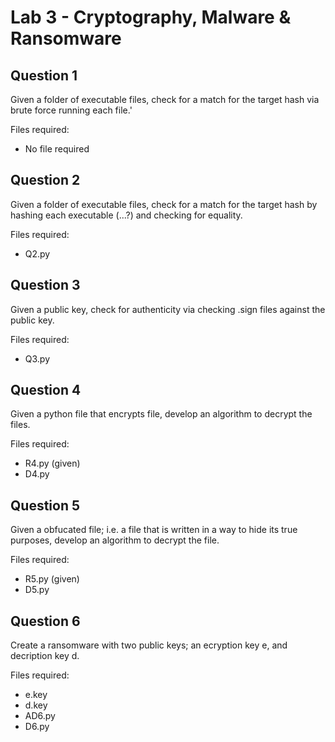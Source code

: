 # Lab 3 - Cryptography, Malware & Ransomware

## Question 1
Given a folder of executable files, check for a match for the target hash via brute force running each file.'

Files required:
- No file required

## Question 2
Given a folder of executable files, check for a match for the target hash by hashing each executable (...?) and checking for equality.

Files required:
- Q2.py

## Question 3
Given a public key, check for authenticity via checking .sign files against the public key.

Files required:
- Q3.py

## Question 4
Given a python file that encrypts file, develop an algorithm to decrypt the files.

Files required:
- R4.py (given)
- D4.py

## Question 5
Given a obfucated file; i.e. a file that is written in a way to hide its true purposes, develop an algorithm to decrypt the file.

Files required:
- R5.py (given)
- D5.py

## Question 6
Create a ransomware with two public keys; an ecryption key e, and decription key d. 

Files required:
- e.key
- d.key
- AD6.py
- D6.py
